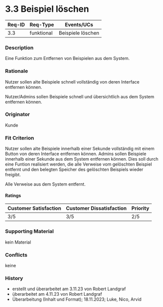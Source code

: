 # 3.3 Beispiel löschen

| Req-ID | Req-Type | Events/UCs      |
|--------|----------|-----------------|
| 3.3    |funktional|Beispiele löschen|

### Description
Eine Funktion zum Entfernen von Beispielen aus dem System.

### Rationale
Nutzer sollen alte Beispiele schnell vollständig von deren Interface entfernen können.

Nutzer/Admins sollen Beispiele schnell und übersichtlich aus dem System entfernen können.

### Originator
Kunde

### Fit Criterion
Nutzer sollen alte Beispiele innerhalb einer Sekunde vollständig mit einem Button von deren Interface entfernen können.
Admins sollen Beispiele innerhalb einer Sekunde aus dem System entfernen können.
Dies soll durch eine Funtion realisiert werden, die alle Verweise vom gelöschten Beispiel entfernt 
und den belegten Speicher des gelöschten Beispiels wieder freigibt.

Alle Verweise aus dem System entfernt.

#### Ratings
| Customer Satisfaction | Customer Dissatisfaction | Priority |
|-----------------------|--------------------------|----------|
| 3/5                   | 3/5                      | 2/5      |

### Supporting Material
kein Material

### Conflicts
keine

### History
- erstellt und überarbeitet am 3.11.23 von Robert Landgraf
- überarbeitet am 4.11.23 von Robert Landgraf
- Überarbeitung (Inhalt und Format); 18.11.2023; Luke, Nico, Arvid